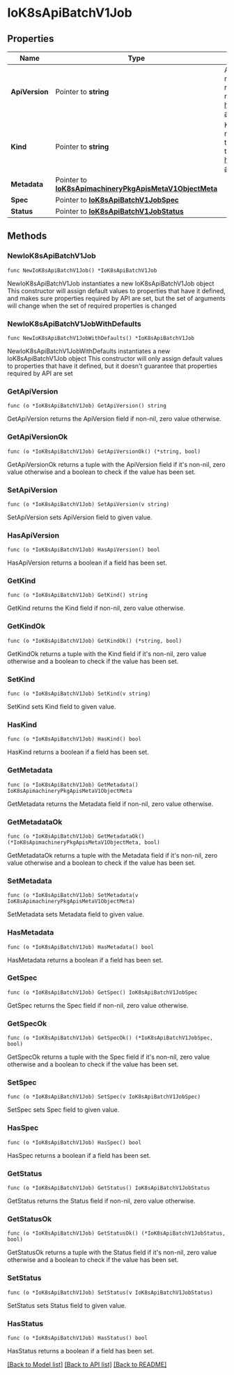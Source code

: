 # IoK8sApiBatchV1Job

## Properties

Name | Type | Description | Notes
------------ | ------------- | ------------- | -------------
**ApiVersion** | Pointer to **string** | APIVersion defines the versioned schema of this representation of an object. Servers should convert recognized schemas to the latest internal value, and may reject unrecognized values. More info: https://git.k8s.io/community/contributors/devel/sig-architecture/api-conventions.md#resources | [optional] 
**Kind** | Pointer to **string** | Kind is a string value representing the REST resource this object represents. Servers may infer this from the endpoint the client submits requests to. Cannot be updated. In CamelCase. More info: https://git.k8s.io/community/contributors/devel/sig-architecture/api-conventions.md#types-kinds | [optional] 
**Metadata** | Pointer to [**IoK8sApimachineryPkgApisMetaV1ObjectMeta**](IoK8sApimachineryPkgApisMetaV1ObjectMeta.md) |  | [optional] 
**Spec** | Pointer to [**IoK8sApiBatchV1JobSpec**](IoK8sApiBatchV1JobSpec.md) |  | [optional] 
**Status** | Pointer to [**IoK8sApiBatchV1JobStatus**](IoK8sApiBatchV1JobStatus.md) |  | [optional] 

## Methods

### NewIoK8sApiBatchV1Job

`func NewIoK8sApiBatchV1Job() *IoK8sApiBatchV1Job`

NewIoK8sApiBatchV1Job instantiates a new IoK8sApiBatchV1Job object
This constructor will assign default values to properties that have it defined,
and makes sure properties required by API are set, but the set of arguments
will change when the set of required properties is changed

### NewIoK8sApiBatchV1JobWithDefaults

`func NewIoK8sApiBatchV1JobWithDefaults() *IoK8sApiBatchV1Job`

NewIoK8sApiBatchV1JobWithDefaults instantiates a new IoK8sApiBatchV1Job object
This constructor will only assign default values to properties that have it defined,
but it doesn't guarantee that properties required by API are set

### GetApiVersion

`func (o *IoK8sApiBatchV1Job) GetApiVersion() string`

GetApiVersion returns the ApiVersion field if non-nil, zero value otherwise.

### GetApiVersionOk

`func (o *IoK8sApiBatchV1Job) GetApiVersionOk() (*string, bool)`

GetApiVersionOk returns a tuple with the ApiVersion field if it's non-nil, zero value otherwise
and a boolean to check if the value has been set.

### SetApiVersion

`func (o *IoK8sApiBatchV1Job) SetApiVersion(v string)`

SetApiVersion sets ApiVersion field to given value.

### HasApiVersion

`func (o *IoK8sApiBatchV1Job) HasApiVersion() bool`

HasApiVersion returns a boolean if a field has been set.

### GetKind

`func (o *IoK8sApiBatchV1Job) GetKind() string`

GetKind returns the Kind field if non-nil, zero value otherwise.

### GetKindOk

`func (o *IoK8sApiBatchV1Job) GetKindOk() (*string, bool)`

GetKindOk returns a tuple with the Kind field if it's non-nil, zero value otherwise
and a boolean to check if the value has been set.

### SetKind

`func (o *IoK8sApiBatchV1Job) SetKind(v string)`

SetKind sets Kind field to given value.

### HasKind

`func (o *IoK8sApiBatchV1Job) HasKind() bool`

HasKind returns a boolean if a field has been set.

### GetMetadata

`func (o *IoK8sApiBatchV1Job) GetMetadata() IoK8sApimachineryPkgApisMetaV1ObjectMeta`

GetMetadata returns the Metadata field if non-nil, zero value otherwise.

### GetMetadataOk

`func (o *IoK8sApiBatchV1Job) GetMetadataOk() (*IoK8sApimachineryPkgApisMetaV1ObjectMeta, bool)`

GetMetadataOk returns a tuple with the Metadata field if it's non-nil, zero value otherwise
and a boolean to check if the value has been set.

### SetMetadata

`func (o *IoK8sApiBatchV1Job) SetMetadata(v IoK8sApimachineryPkgApisMetaV1ObjectMeta)`

SetMetadata sets Metadata field to given value.

### HasMetadata

`func (o *IoK8sApiBatchV1Job) HasMetadata() bool`

HasMetadata returns a boolean if a field has been set.

### GetSpec

`func (o *IoK8sApiBatchV1Job) GetSpec() IoK8sApiBatchV1JobSpec`

GetSpec returns the Spec field if non-nil, zero value otherwise.

### GetSpecOk

`func (o *IoK8sApiBatchV1Job) GetSpecOk() (*IoK8sApiBatchV1JobSpec, bool)`

GetSpecOk returns a tuple with the Spec field if it's non-nil, zero value otherwise
and a boolean to check if the value has been set.

### SetSpec

`func (o *IoK8sApiBatchV1Job) SetSpec(v IoK8sApiBatchV1JobSpec)`

SetSpec sets Spec field to given value.

### HasSpec

`func (o *IoK8sApiBatchV1Job) HasSpec() bool`

HasSpec returns a boolean if a field has been set.

### GetStatus

`func (o *IoK8sApiBatchV1Job) GetStatus() IoK8sApiBatchV1JobStatus`

GetStatus returns the Status field if non-nil, zero value otherwise.

### GetStatusOk

`func (o *IoK8sApiBatchV1Job) GetStatusOk() (*IoK8sApiBatchV1JobStatus, bool)`

GetStatusOk returns a tuple with the Status field if it's non-nil, zero value otherwise
and a boolean to check if the value has been set.

### SetStatus

`func (o *IoK8sApiBatchV1Job) SetStatus(v IoK8sApiBatchV1JobStatus)`

SetStatus sets Status field to given value.

### HasStatus

`func (o *IoK8sApiBatchV1Job) HasStatus() bool`

HasStatus returns a boolean if a field has been set.


[[Back to Model list]](../README.md#documentation-for-models) [[Back to API list]](../README.md#documentation-for-api-endpoints) [[Back to README]](../README.md)


